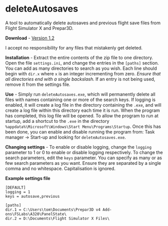 # deleteAutosaves


A tool to automatically delete autosaves and previous flight save files from Flight Simulator X and Prepar3D.


**Download** - [Version 1.2](https://github.com/codemicro/deleteAutosaves/releases/download/v1.2/deleteAutosaves.zip)


I accept no responsibility for any files that mistakenly get deleted. 


**Installation** - Extract the entire contents of the zip file to one directory. Open the file `settings.ini`, and change the entries in the `[paths]` section. You can add as many directories to search as you wish. Each line should begin with `dir.x` where `x` is an integer incrementing from zero. *Ensure that all directories end with a single backslash.* If an entry is not being used, remove it from the settings file.


**Use** - Simply run `deleteAutosaves.exe`, which will permanently delete all files with names containing one or more of the search keys. If logging is enabled, it will create a log file in the directory containing the `.exe`, and will create a log file within this directory each time it is run. When the program has completed, this log file will be opened.
To allow the program to run at startup, add a shortcut to the `.exe` in the directory `%appdata%\Microsoft\Windows\Start Menu\Programs\Startup`. Once this has been done, you can enable and disable running the program from: Task manager -> Start-up and looking for `deleteAutosaves.exe`.


**Changing settings** - To enable or disable logging, change the `logging` parameter to 1 or 0 to enable or disable logging respectively.
To change the search parameters, edit the `keys` parameter. You can specify as many or as few search parameters as you want. Ensure they are separated by a single comma and no whitespace. Capitalisation is ignored.


**Example settings file**

```
[DEFAULT]
logging = 1
keys = autosave,previous

[paths]
dir.1 = C:\Users\tom\Documents\Prepar3D v4 Add-ons\FSLabs\A320\PanelState\
dir.2 = D:\Documents\Flight Simulator X Files\
```
